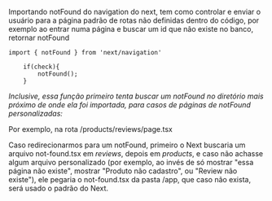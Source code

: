Importando notFound do navigation do next, tem como controlar e enviar o usuário para a página padrão de rotas não definidas dentro do código, por exemplo ao entrar numa página e buscar um id que não existe no banco, retornar notFound

	import { notFound } from 'next/navigation'

		if(check){
			notFound();
		}

_Inclusive, essa função primeiro tenta buscar um notFound no diretório mais próximo de onde ela foi importada, para casos de páginas de notFound personalizadas:_

Por exemplo, na rota
/products/reviews/page.tsx

Caso redirecionarmos para um notFound, primeiro o  Next buscaria um arquivo not-found.tsx em _reviews_, depois em _products_, e caso não achasse algum arquivo personalizado (por exemplo, ao invés de só mostrar "essa página não existe", mostrar "Produto não cadastro", ou "Review não existe"), ele pegaria o not-found.tsx da pasta /app, que caso não exista, será usado o padrão do Next.